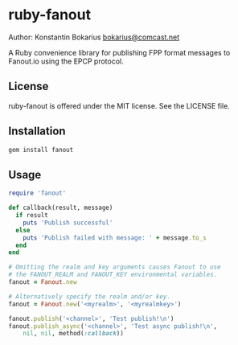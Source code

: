 ruby-fanout
===========

Author: Konstantin Bokarius <bokarius@comcast.net>

A Ruby convenience library for publishing FPP format messages to Fanout.io using the EPCP protocol.

License
-------

ruby-fanout is offered under the MIT license. See the LICENSE file.

Installation
------------

```sh
gem install fanout
```

Usage
-----

```Ruby
require 'fanout'

def callback(result, message)
  if result
    puts 'Publish successful'
  else
    puts 'Publish failed with message: ' + message.to_s
  end
end

# Omitting the realm and key arguments causes Fanout to use
# the FANOUT_REALM and FANOUT_KEY environmental variables.
fanout = Fanout.new

# Alternatively specify the realm and/or key.
fanout = Fanout.new('<myrealm>', '<myrealmkey>')

fanout.publish('<channel>', 'Test publish!\n')
fanout.publish_async('<channel>', 'Test async publish!\n',
    nil, nil, method(:callback))
```
